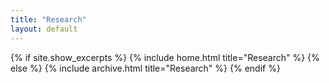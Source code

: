 ```yaml
---
title: "Research"
layout: default
---
```


{% if site.show_excerpts %}
  {% include home.html title="Research" %}
{% else %}
  {% include archive.html title="Research" %}
{% endif %}

<!-- {% if site.show_excerpts %}
  {% include home.html %}
{% else %}
  {% include archive.html title="Posts" %}
{% endif %} -->
